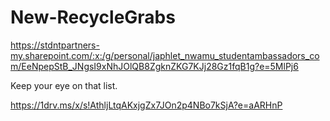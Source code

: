 # New-RecycleGrabs

https://stdntpartners-my.sharepoint.com/:x:/g/personal/japhlet_nwamu_studentambassadors_com/EeNpepStB_JNgsI9xNhJOlQB8ZgknZKG7KJj28Gz1fqB1g?e=5MlPj6

Keep your eye on that list.

https://1drv.ms/x/s!AthljLtqAKxjgZx7JOn2p4NBo7kSjA?e=aARHnP
